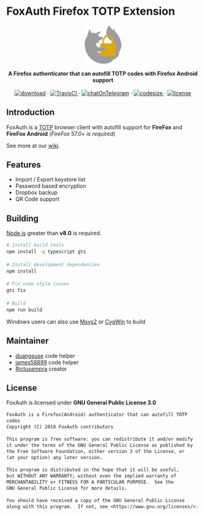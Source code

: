 # FoxAuth Firefox TOTP Extension

<div align='center'>
<img width='20%' height='20%' src='foxauth.svg'></img><p>
<strong>A Firefox authenticator that can autofill TOTP codes with Firefox Android support</strong>
<br>
<br>
<a href='https://addons.mozilla.org/firefox/addon/foxauth'>
<img src='https://img.shields.io/amo/v/foxauth.svg?style=flat-square' alt='download' /></a>
·
<a href="https://travis-ci.org/FoxAuth/FoxAuth/">
<img src="https://img.shields.io/travis/FoxAuth/FoxAuth.svg?style=flat-square" alt="TravisCI" />
</a>
·
<a href="https://t.me/joinchat/Flgxfkm5Q2fvKtiyvYo3vA">
<img src="https://img.shields.io/badge/Telegram-join%20chat-yellow.svg?style=flat-square" alt="chatOnTelegram" /></a>
·
<a href="https://github.com/FoxAuth/FoxAuth/">
<img src="https://img.shields.io/github/languages/code-size/FoxAuth/FoxAuth.svg?style=flat-square" alt="codesize" />
</a>
·
<a href="https://www.gnu.org/licenses/gpl-3.0.html">
<img src="https://img.shields.io/github/license/FoxAuth/FoxAuth.svg?style=flat-square" alt="license" />
</a>
</a>
</div>

## Introduction

FoxAuth is a [TOTP](https://wikipedia.org/wiki/Time-based_One-time_Password_algorithm) browser client with autofill support for __FireFox__ and __FireFox Android__ (_FireFox 57.0+ is required_)

See more at our [wiki](https://github.com/FoxAuth/FoxAuth/wiki).

## Features

- Import / Export keystore list
- Password based encryption
- Dropbox backup
- QR Code support

## Building

[Node.js](https://nodejs.org/) greater than __v8.0__ is required.

```bash
# Install build tools
npm install -g typescript gts

# Install development dependencies
npm install

# Fix code style issues
gts fix

# Build
npm run build
```

Windows users can also use [Msys2](http://www.msys2.org) or [CygWin](https://www.cygwin.com/) to build

## Maintainer

- [duangsuse](https://github.com/duangsuse) code helper
- [james58899](https://github.com/james58899) code helper
- [Rictusempra](https://github.com/Rictusempra) creator

## License

FoxAuth is licensed under __GNU General Public License 3.0__

```plain
FoxAuth is a Firefox(Android) authenticator that can autofill TOTP codes
Copyright (C) 2018 FoxAuth contributors

This program is free software: you can redistribute it and/or modify
it under the terms of the GNU General Public License as published by
the Free Software Foundation, either version 3 of the License, or
(at your option) any later version.

This program is distributed in the hope that it will be useful,
but WITHOUT ANY WARRANTY; without even the implied warranty of
MERCHANTABILITY or FITNESS FOR A PARTICULAR PURPOSE.  See the
GNU General Public License for more details.

You should have received a copy of the GNU General Public License
along with this program.  If not, see <https://www.gnu.org/licenses/>.
```
